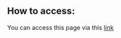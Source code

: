 ## How to access:

You can access this page via this [link](http://a-cerda.github.io/pkandy2.github.io/)
